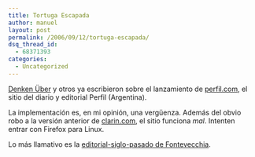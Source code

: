 ```yaml
---
title: Tortuga Escapada
author: manuel
layout: post
permalink: /2006/09/12/tortuga-escapada/
dsq_thread_id:
  - 68371393
categories:
  - Uncategorized
---
```

[Denken Über][1] y otros ya escribieron sobre el lanzamiento de [perfil.com][2], el sitio del diario y editorial Perfil (Argentina).

La implementación es, en mi opinión, una vergüenza. Además del obvio robo a la versión anterior de [clarin.com][3], el sitio funciona *mal*. Intenten entrar con Firefox para Linux.

Lo más llamativo es la [editorial-siglo-pasado de Fontevecchia][4].

 [1]: http://www.uberbin.net/archivos/internet/perfilcom-una-oportunidad-perdida.php#more-2238
 [2]: http://perfil.com
 [3]: http://clarin.com
 [4]: http://www.perfil.com/contenidos/2006/09/10/noticia_0102.html
